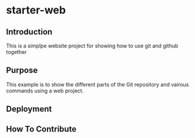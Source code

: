 # starter-web

## Introduction

This is a simplpe website project for showing how to use git and github together

## Purpose

This example is to show the different parts of the Git repository and vairous commands using a web project. 

## Deployment



## How To Contribute